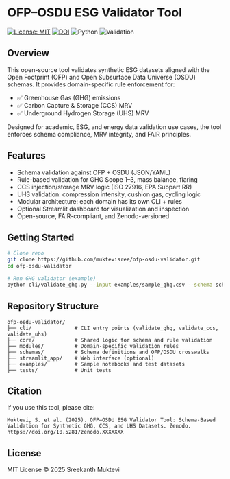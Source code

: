# OFP–OSDU ESG Validator Tool

[![License: MIT](https://img.shields.io/badge/License-MIT-yellow.svg)](LICENSE)
[![DOI](https://zenodo.org/badge/123456789.svg)](https://zenodo.org/record/123456789)
![Python](https://img.shields.io/badge/python-3.11%2B-blue)
![Validation](https://img.shields.io/badge/validator-GHG%2FCCS%2FUHS-green)

## Overview

This open-source tool validates synthetic ESG datasets aligned with the Open Footprint (OFP) and Open Subsurface Data Universe (OSDU) schemas. It provides domain-specific rule enforcement for:

- ✅ Greenhouse Gas (GHG) emissions
- ✅ Carbon Capture & Storage (CCS) MRV
- ✅ Underground Hydrogen Storage (UHS) MRV

Designed for academic, ESG, and energy data validation use cases, the tool enforces schema compliance, MRV integrity, and FAIR principles.

## Features

- Schema validation against OFP + OSDU (JSON/YAML)
- Rule-based validation for GHG Scope 1–3, mass balance, flaring
- CCS injection/storage MRV logic (ISO 27916, EPA Subpart RR)
- UHS validation: compression intensity, cushion gas, cycling logic
- Modular architecture: each domain has its own CLI + rules
- Optional Streamlit dashboard for visualization and inspection
- Open-source, FAIR-compliant, and Zenodo-versioned

## Getting Started

```bash
# Clone repo
git clone https://github.com/muktevisree/ofp-osdu-validator.git
cd ofp-osdu-validator

# Run GHG validator (example)
python cli/validate_ghg.py --input examples/sample_ghg.csv --schema schemas/ofp_schema.yaml
```

## Repository Structure

```
ofp-osdu-validator/
├── cli/              # CLI entry points (validate_ghg, validate_ccs, validate_uhs)
├── core/             # Shared logic for schema and rule validation
├── modules/          # Domain-specific validation rules
├── schemas/          # Schema definitions and OFP/OSDU crosswalks
├── streamlit_app/    # Web interface (optional)
├── examples/         # Sample notebooks and test datasets
├── tests/            # Unit tests
```

## Citation

If you use this tool, please cite:

```
Muktevi, S. et al. (2025). OFP–OSDU ESG Validator Tool: Schema-Based Validation for Synthetic GHG, CCS, and UHS Datasets. Zenodo. https://doi.org/10.5281/zenodo.XXXXXXX
```

## License

MIT License © 2025 Sreekanth Muktevi
